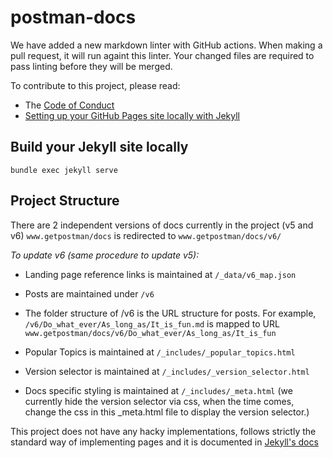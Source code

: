 # postman-docs

We have added a new markdown linter with GitHub actions. When making a pull request, it will run againt this linter. Your changed files are required to pass linting before they will be merged.

To contribute to this project, please read:
* The [Code of Conduct](https://github.com/postmanlabs/postman-docs/Code_of_Conduct.md)
* [Setting up your GitHub Pages site locally with Jekyll](https://help.github.com/articles/setting-up-your-github-pages-site-locally-with-jekyll/)

## Build your Jekyll site locally

    bundle exec jekyll serve

## Project Structure

There are 2 independent versions of docs currently in the project (v5 and v6)
`www.getpostman/docs` is redirected to `www.getpostman/docs/v6/`

*To update v6 (same procedure to update v5):*

* Landing page reference links is maintained at `/_data/v6_map.json`

* Posts are maintained under `/v6`

* The folder structure of /v6 is the URL structure for posts. For example, `/v6/Do_what_ever/As_long_as/It_is_fun.md` is mapped to URL `www.getpostman/docs/v6/Do_what_ever/As_long_as/It_is_fun`

* Popular Topics is maintained at `/_includes/_popular_topics.html`

* Version selector is maintained at `/_includes/_version_selector.html`

* Docs specific styling is maintained at `/_includes/_meta.html` (we currently hide the version selector via css, when the time comes, change the css in this _meta.html file to display the version selector.)

This project does not have any hacky implementations, follows strictly the standard way of implementing pages and it is documented in [Jekyll's docs](https://jekyllrb.com/docs/home/)
